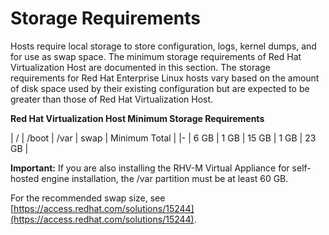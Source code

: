 # Storage Requirements

Hosts require local storage to store configuration, logs, kernel dumps, and for use as swap space. The minimum storage requirements of Red Hat Virtualization Host are documented in this section. The storage requirements for Red Hat Enterprise Linux hosts vary based on the amount of disk space used by their existing configuration but are expected to be greater than those of Red Hat Virtualization Host.

**Red Hat Virtualization Host Minimum Storage Requirements**

| /    | /boot | /var  | swap | Minimum Total |
|-
| 6 GB | 1 GB  | 15 GB | 1 GB | 23 GB |

**Important:** If you are also installing the RHV-M Virtual Appliance for self-hosted engine installation, the /var partition must be at least 60 GB.

For the recommended swap size, see [https://access.redhat.com/solutions/15244](https://access.redhat.com/solutions/15244).

